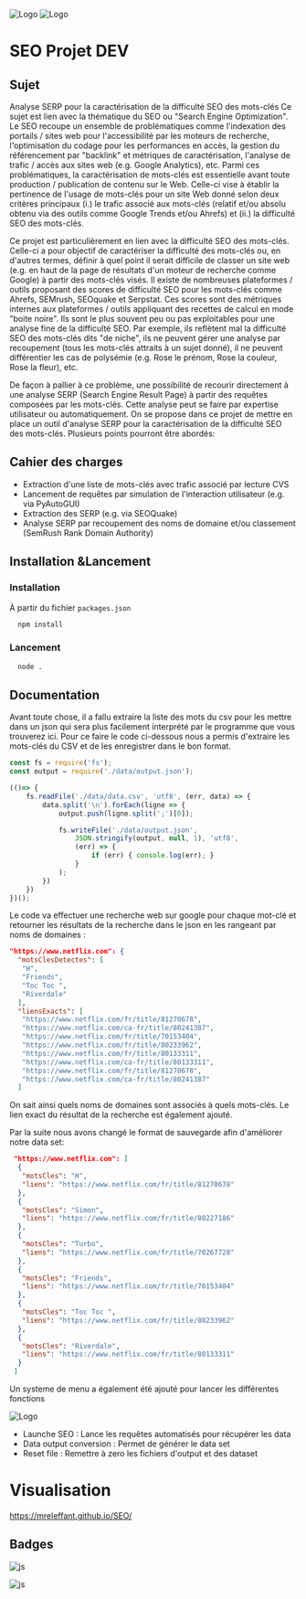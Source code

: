 
![Logo](https://www.polytech-reseau.org/wp-content/uploads/2021/03/cropped-logo_reseau_Polytech.png)
![Logo](https://cdn.discordapp.com/attachments/703622076363309098/1038506423254012075/Untitled.png)


# SEO Projet DEV
## Sujet
Analyse SERP pour la caractérisation de la difficulté SEO des mots-clés
Ce sujet est lien avec la thématique du SEO ou "Search Engine Optimization". Le SEO recoupe un ensemble de problématiques comme l'indexation des portails / sites web pour l'accessibilité par les moteurs de recherche, l'optimisation du codage pour les performances en accès, la gestion du référencement par "backlink" et métriques de caractérisation, l'analyse de trafic / accès aux sites web (e.g. Google Analytics), etc. Parmi ces problématiques, la caractérisation de mots-clés est essentielle avant toute production / publication de contenu sur le Web. Celle-ci vise à établir la pertinence de l'usage de mots-clés pour un site Web donné selon deux critères principaux (i.) le trafic associé aux mots-clés (relatif et/ou absolu obtenu via des outils comme Google Trends et/ou Ahrefs) et (ii.) la difficulté SEO des mots-clés.

Ce projet est  particulièrement en lien avec la difficulté SEO des mots-clés. Celle-ci a pour objectif de caractériser la difficulté des mots-clés ou, en d'autres termes, définir à quel point il serait difficile de classer un site web (e.g. en haut de la page de résultats d'un moteur de recherche comme Google) à partir des mots-clés visés. Il existe de nombreuses plateformes / outils proposant des scores de difficulté SEO pour les mots-clés comme Ahrefs,  SEMrush, SEOquake et Serpstat. Ces scores sont des métriques internes aux plateformes / outils appliquant des recettes de calcul en mode "boite noire". Ils sont le plus souvent peu ou pas exploitables pour une analyse fine de la difficulté SEO. Par exemple, ils reflètent mal la difficulté SEO des mots-clés dits "de niche", ils ne peuvent gérer une analyse par recoupement (tous les mots-clés attraits à un sujet donné), il ne peuvent différentier les cas de polysémie (e.g. Rose le prénom, Rose la couleur, Rose la fleur), etc.

De façon à pallier à ce problème, une possibilité de recourir directement à une analyse SERP (Search Engine Result Page) à partir des requêtes composées par les mots-clés. Cette analyse peut se faire par expertise utilisateur ou automatiquement. On se propose dans ce projet de mettre en place un outil d'analyse SERP pour la caractérisation de la difficulté SEO des mots-clés. Plusieurs points pourront être abordés:

## Cahier des charges
- 	Extraction d'une liste de mots-clés avec trafic associé par lecture CVS
-	Lancement de requêtes par simulation de l'interaction utilisateur (e.g. via PyAutoGUI)
-	Extraction des SERP (e.g. via SEOQuake)
-	Analyse SERP par recoupement des noms de domaine et/ou classement (SemRush Rank Domain Authority)

## Installation &Lancement

### Installation
À partir du fichier `packages.json`
```bash
  npm install
```

### Lancement
```bash
  node .
```
## Documentation

Avant toute chose, il a fallu extraire la liste des mots du csv pour les mettre dans un json qui sera plus facilement interprété par le programme que vous trouverez ici. Pour ce faire le code ci-dessous nous a permis d'extraire les mots-clés du CSV et de les enregistrer dans le bon format.
```js
const fs = require('fs');
const output = require('./data/output.json');

(()=> {
    fs.readFile('./data/data.csv', 'utf8', (err, data) => {
        data.split('\n').forEach(ligne => {
            output.push(ligne.split(';')[0]);

            fs.writeFile('./data/output.json',
                JSON.stringify(output, null, 1), 'utf8',
                (err) => {
                    if (err) { console.log(err); }
                }
            );
        })
    })
})();
```


Le code va effectuer une recherche web sur google pour chaque mot-clé et retourner les résultats de la recherche dans le json en les rangeant par noms de domaines :
```json
"https://www.netflix.com": {
  "motsClesDetectes": [
   "H",
   "Friends",
   "Toc Toc ",
   "Riverdale"
  ],
  "liensExacts": [
   "https://www.netflix.com/fr/title/81270678",
   "https://www.netflix.com/ca-fr/title/80241387",
   "https://www.netflix.com/fr/title/70153404",
   "https://www.netflix.com/fr/title/80233962",
   "https://www.netflix.com/fr/title/80133311",
   "https://www.netflix.com/ca-fr/title/80133311",
   "https://www.netflix.com/fr/title/81270678",
   "https://www.netflix.com/ca-fr/title/80241387"
  ]
```
On sait ainsi quels noms de domaines sont associés à quels mots-clés.
Le lien exact du résultat de la recherche est également ajouté.


Par la suite nous avons changé le format de sauvegarde afin d'améliorer notre data set:
```json
 "https://www.netflix.com": [
  {
   "motsCles": "H",
   "liens": "https://www.netflix.com/fr/title/81270678"
  },
  {
   "motsCles": "Simon",
   "liens": "https://www.netflix.com/fr/title/80227186"
  },
  {
   "motsCles": "Turbo",
   "liens": "https://www.netflix.com/fr/title/70267728"
  },
  {
   "motsCles": "Friends",
   "liens": "https://www.netflix.com/fr/title/70153404"
  },
  {
   "motsCles": "Toc Toc ",
   "liens": "https://www.netflix.com/fr/title/80233962"
  },
  {
   "motsCles": "Riverdale",
   "liens": "https://www.netflix.com/fr/title/80133311"
  }
 ]
```

Un systeme de menu a également été ajouté pour lancer les différentes fonctions

![Logo](https://cdn.discordapp.com/attachments/703622076363309098/1038503223931191366/image.png)

- Launche SEO : 
    Lance les requêtes automatisés pour récupérer les data
- Data output conversion :
    Permet de générer le data set
- Reset file :
    Remettre à zero les fichiers d'output et des dataset


# Visualisation
https://mreleffant.github.io/SEO/
## Badges
![js](https://img.shields.io/badge/Node.js-43853D?style=for-the-badge&logo=node.js&logoColor=white)

![js](https://img.shields.io/badge/Visual_Studio_Code-0078D4?style=for-the-badge&logo=visual%20studio%20code&logoColor=white)
